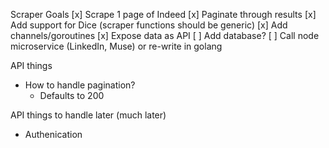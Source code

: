 Scraper Goals
[x] Scrape 1 page of Indeed
[x] Paginate through results
[x] Add support for Dice (scraper functions should be generic)
[x] Add channels/goroutines
[x] Expose data as API
[ ] Add database?
[ ] Call node microservice (LinkedIn, Muse) or re-write in golang

API things
- How to handle pagination?
  - Defaults to 200

API things to handle later (much later)
- Authenication
